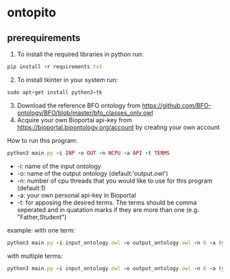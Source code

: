 # ontopito

## prerequirements

1. To install the required libraries in python run:
```ruby
pip install -r requirements.txt
```
2. To install tkinter in your system run:
```ruby
sudo apt-get install python3-tk
```
3. Download the reference BFO ontology from https://github.com/BFO-ontology/BFO/blob/master/bfo_classes_only.owl 
4. Acquire your own Bioportal api-key from https://bioportal.bioontology.org/account by creating your own account

How to run this program:
```ruby
python3 main.py -i INP -o OUT -n NCPU -a API -t TERMS
```

- \-i: name of the input ontology
- \-o: name of the output ontology (default:'output.owl')
- \-n: number of cpu threads that you would like to use for this program (default:1)
- \-a: your own personal api-key in Bioportal
- \-t: for apposing the desired terms. The terms should be comma seperated and in quatation marks if they are more than one (e.g. "Father,Student")

example:
with one term:
```ruby
python3 main.py -i input_ontology.owl -o output_ontology.owl -n 6 -a (your api-key) -t Human
```
with multiple terms:

```ruby
python3 main.py -i input_ontology.owl -o output_ontology.owl -n 6 -a (your api-key) -t "Father,Student"
```
